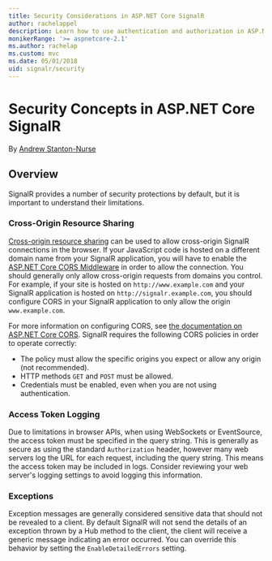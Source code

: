 ```yaml
---
title: Security Considerations in ASP.NET Core SignalR
author: rachelappel
description: Learn how to use authentication and authorization in ASP.NET Core SignalR.
monikerRange: '>= aspnetcore-2.1'
ms.author: rachelap
ms.custom: mvc
ms.date: 05/01/2018
uid: signalr/security
---
```


# Security Concepts in ASP.NET Core SignalR

By [Andrew Stanton-Nurse](https://twitter.com/anurse)

## Overview

SignalR provides a number of security protections by default, but it is important to understand their limitations.

### Cross-Origin Resource Sharing

[Cross-origin resource sharing](https://en.wikipedia.org/wiki/Cross-origin_resource_sharing) can be used to allow cross-origin SignalR connections in the browser. If your JavaScript code is hosted on a different domain name from your SignalR application, you will have to enable the [ASP.NET Core CORS Middleware](xref:security/cors) in order to allow the connection. You should generally only allow cross-origin requests from domains you control. For example, if your site is hosted on `http://www.example.com` and your SignalR application is hosted on `http://signalr.example.com`, you should configure CORS in your SignalR application to only allow the origin `www.example.com`.

For more information on configuring CORS, see [the documentation on ASP.NET Core CORS](xref:security/cors). SignalR requires the following CORS policies in order to operate correctly:

* The policy must allow the specific origins you expect or allow any origin (not recommended).
* HTTP methods `GET` and `POST` must be allowed.
* Credentials must be enabled, even when you are not using authentication.

### Access Token Logging

Due to limitations in browser APIs, when using WebSockets or EventSource, the access token must be specified in the query string. This is generally as secure as using the standard `Authorization` header, however many web servers log the URL for each request, including the query string. This means the access token may be included in logs. Consider reviewing your web server's logging settings to avoid logging this information.

### Exceptions

Exception messages are generally considered sensitive data that should not be revealed to a client. By default SignalR will not send the details of an exception thrown by a Hub method to the client, the client will receive a generic message indicating an error occurred. You can override this behavior by setting the `EnableDetailedErrors` setting.